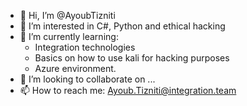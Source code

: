 - 👋 Hi, I’m @AyoubTizniti
- 👀 I’m interested in C#, Python and ethical hacking
- 🌱 I’m currently learning: 
  - Integration technologies
  - Basics on how to use kali for hacking purposes
  - Azure environment. 
- 💞️ I’m looking to collaborate on ...
- 📫 How to reach me: Ayoub.Tizniti@integration.team

<!---
AyoubTizniti/AyoubTizniti is a ✨ special ✨ repository because its `README.md` (this file) appears on your GitHub profile.
You can click the Preview link to take a look at your changes.
--->
